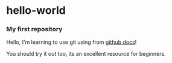 # hello-world
### My first repository

Hello, I'm learning to use git using from [github docs](docs.github.com)!

You should try it out too, its an excellent resource for beginners.

